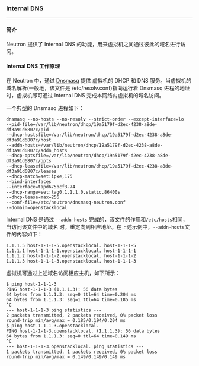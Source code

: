 ### Internal DNS

---

#### 简介

 Neutron 提供了 Internal DNS 的功能，用来虚拟机之间通过彼此的域名进行访问。

#### Internal DNS 工作原理

 在 Neutron 中，通过 [Dnsmasq](http://www.thekelleys.org.uk/dnsmasq/docs/dnsmasq-man.html) 提供
虚拟机的 DHCP 和 DNS 服务。当虚拟机的域名解析(一般地，该文件是 /etc/resolv.conf)指向运行着 Dnsmasq 
进程的地址时，虚拟机即可通过 Internal DNS 完成本网络内虚拟机的域名访问。

 一个典型的 Dnsmasq 进程如下：

```
dnsmasq --no-hosts --no-resolv --strict-order --except-interface=lo 
--pid-file=/var/lib/neutron/dhcp/19a5179f-d2ec-4238-a8de-df3a91d6807c/pid
--dhcp-hostsfile=/var/lib/neutron/dhcp/19a5179f-d2ec-4238-a8de-df3a91d6807c/host
--addn-hosts=/var/lib/neutron/dhcp/19a5179f-d2ec-4238-a8de-df3a91d6807c/addn_hosts
--dhcp-optsfile=/var/lib/neutron/dhcp/19a5179f-d2ec-4238-a8de-df3a91d6807c/opts
--dhcp-leasefile=/var/lib/neutron/dhcp/19a5179f-d2ec-4238-a8de-df3a91d6807c/leases
--dhcp-match=set:ipxe,175
--bind-interfaces
--interface=tapd675bcf3-74
--dhcp-range=set:tag0,1.1.1.0,static,86400s
--dhcp-lease-max=256
--conf-file=/etc/neutron/dnsmasq-neutron.conf
--domain=openstacklocal
```

Internal DNS 是通过 `--addn-hosts` 完成的，该文件的作用和`/etc/hosts`相同，当访问该文件中的域名
时，重定向到相应地址。在上述示例中，`--addn-hosts`文件的内容如下：

```
1.1.1.5	host-1-1-1-5.openstacklocal. host-1-1-1-5
1.1.1.1	host-1-1-1-1.openstacklocal. host-1-1-1-1
1.1.1.2	host-1-1-1-2.openstacklocal. host-1-1-1-2
1.1.1.3	host-1-1-1-3.openstacklocal. host-1-1-1-3
```

虚拟机可通过上述域名访问相应主机，如下所示：

```
$ ping host-1-1-1-3
PING host-1-1-1-3 (1.1.1.3): 56 data bytes
64 bytes from 1.1.1.3: seq=0 ttl=64 time=0.204 ms
64 bytes from 1.1.1.3: seq=1 ttl=64 time=0.185 ms
^C
--- host-1-1-1-3 ping statistics ---
2 packets transmitted, 2 packets received, 0% packet loss
round-trip min/avg/max = 0.185/0.194/0.204 ms
$ ping host-1-1-1-3.openstacklocal.
PING host-1-1-1-3.openstacklocal. (1.1.1.3): 56 data bytes
64 bytes from 1.1.1.3: seq=0 ttl=64 time=0.149 ms
^C
--- host-1-1-1-3.openstacklocal. ping statistics ---
1 packets transmitted, 1 packets received, 0% packet loss
round-trip min/avg/max = 0.149/0.149/0.149 ms
```
